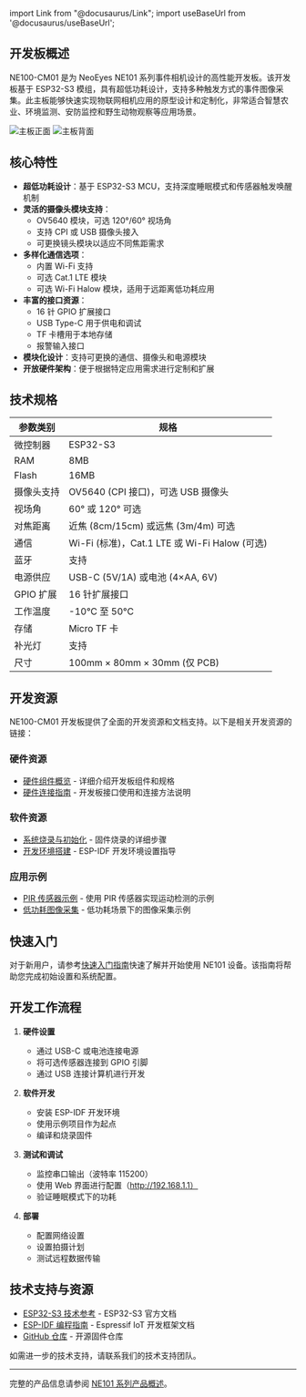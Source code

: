 import Link from "@docusaurus/Link";
import useBaseUrl from '@docusaurus/useBaseUrl';

## 开发板概述

NE100-CM01 是为 NeoEyes NE101 系列事件相机设计的高性能开发板。该开发板基于 ESP32-S3 模组，具有超低功耗设计，支持多种触发方式的事件图像采集。此主板能够快速实现物联网相机应用的原型设计和定制化，非常适合智慧农业、环境监测、安防监控和野生动物观察等应用场景。

<div style={{ display: 'grid', gridTemplateColumns: '1fr 1fr', gap: '20px', justifyContent: 'center', alignItems: 'center' }}>
  <img src={useBaseUrl('/img/Board/NE100-MB01_1.png')} alt="主板正面" style={{ height: '300px', objectFit: 'contain', margin: '0 auto' }} />
  <img src={useBaseUrl('/img/Board/NE100-MB01_2.png')} alt="主板背面" style={{ height: '300px', objectFit: 'contain', margin: '0 auto' }} />
</div>

## 核心特性

- **超低功耗设计**：基于 ESP32-S3 MCU，支持深度睡眠模式和传感器触发唤醒机制
- **灵活的摄像头模块支持**：
  - OV5640 模块，可选 120°/60° 视场角
  - 支持 CPI 或 USB 摄像头接入
  - 可更换镜头模块以适应不同焦距需求
- **多样化通信选项**：
  - 内置 Wi-Fi 支持
  - 可选 Cat.1 LTE 模块
  - 可选 Wi-Fi Halow 模块，适用于远距离低功耗应用
- **丰富的接口资源**：
  - 16 针 GPIO 扩展接口
  - USB Type-C 用于供电和调试
  - TF 卡槽用于本地存储
  - 报警输入接口
- **模块化设计**：支持可更换的通信、摄像头和电源模块
- **开放硬件架构**：便于根据特定应用需求进行定制和扩展

## 技术规格

| 参数类别 | 规格 |
|--------------------|---------------|
| 微控制器    | ESP32-S3      |
| RAM                | 8MB           |
| Flash              | 16MB          |
| 摄像头支持     | OV5640 (CPI 接口)，可选 USB 摄像头 |
| 视场角      | 60° 或 120° 可选 |
| 对焦距离     | 近焦 (8cm/15cm) 或远焦 (3m/4m) 可选 |
| 通信      | Wi-Fi (标准)，Cat.1 LTE 或 Wi-Fi Halow (可选) |
| 蓝牙          | 支持     |
| 电源供应       | USB-C (5V/1A) 或电池 (4×AA, 6V) |
| GPIO 扩展     | 16 针扩展接口 |
| 工作温度 | -10°C 至 50°C |
| 存储            | Micro TF 卡 |
| 补光灯         | 支持     |
| 尺寸         | 100mm × 80mm × 30mm (仅 PCB) |

## 开发资源

NE100-CM01 开发板提供了全面的开发资源和文档支持。以下是相关开发资源的链接：

### 硬件资源
- [硬件组件概览](./1-Hardware%20Guide/0-Components%20Overview.md) - 详细介绍开发板组件和规格
- [硬件连接指南](./1-Hardware%20Guide/1-Hardware%20Connection.md) - 开发板接口使用和连接方法说明

### 软件资源
- [系统烧录与初始化](./2-Software%20Guide/1-System%20Flashing%20and%20Initialization.md) - 固件烧录的详细步骤
- [开发环境搭建](./2-Software%20Guide/0-Development%20Environment%20Setup.md) - ESP-IDF 开发环境设置指导

### 应用示例
- [PIR 传感器示例](./2-Software%20Guide/3-example-pir.md) - 使用 PIR 传感器实现运动检测的示例
- [低功耗图像采集](../3-Application%20Guide/0-low-power-image-acquisition.md) - 低功耗场景下的图像采集示例

## 快速入门

对于新用户，请参考[快速入门指南](../1-Quick%20Start.md)快速了解并开始使用 NE101 设备。该指南将帮助您完成初始设置和系统配置。

## 开发工作流程

1. **硬件设置**
   - 通过 USB-C 或电池连接电源
   - 将可选传感器连接到 GPIO 引脚
   - 通过 USB 连接计算机进行开发

2. **软件开发**
   - 安装 ESP-IDF 开发环境
   - 使用示例项目作为起点
   - 编译和烧录固件

3. **测试和调试**
   - 监控串口输出（波特率 115200）
   - 使用 Web 界面进行配置（http://192.168.1.1）
   - 验证睡眠模式下的功耗

4. **部署**
   - 配置网络设置
   - 设置拍摄计划
   - 测试远程数据传输

## 技术支持与资源

- [ESP32-S3 技术参考](https://www.espressif.com/en/products/socs/esp32-s3) - ESP32-S3 官方文档
- [ESP-IDF 编程指南](https://docs.espressif.com/projects/esp-idf/en/latest/) - Espressif IoT 开发框架文档
- [GitHub 仓库](https://github.com/Milesight-IoT/ne100-firmware) - 开源固件仓库

如需进一步的技术支持，请联系我们的技术支持团队。

---

完整的产品信息请参阅 [NE101 系列产品概述](../0-Overview.md)。

